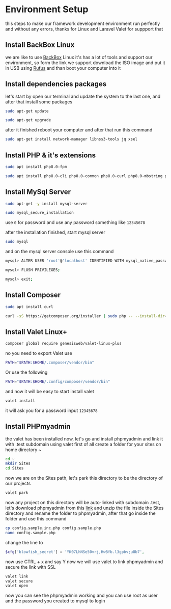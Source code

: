 # Environment Setup
this steps to make our framework development environment run perfectly and without any errors, thanks for Linux and Laravel Valet for suppport that

## Install BackBox Linux

we are like to use [BackBox](https://www.backbox.org/download/) Linux it's has a lot of tools and support our environment, so form the link we support download the ISO image and put it in USB using [Rufus](https://rufus.ie/en/) and than boot your computer into it

## Install dependencies packages
let's start by open our terminal and update the system to the last one, and after that install some packages

```bash
sudo apt-get update
```

```bash
sudo apt-get upgrade
```

after it finished reboot your computer and after that run this command

```bash
sudo apt-get install network-manager libnss3-tools jq xsel
```

## Install PHP & it's extensions
```bash
sudo apt install php8.0-fpm
```

```bash
sudo apt install php8.0-cli php8.0-common php8.0-curl php8.0-mbstring php8.0-opcache php8.0-readline php8.0-xml php8.0-zip php8.0-mysql php8.0-gd
```

## Install MySql Server

```bash
sudo apt-get -y install mysql-server
```

```bash
sudo mysql_secure_installation
```

use `0` for password and use any password something like `12345678`

after the installation finished, start mysql server

```bash
sudo mysql
```

and on the mysql server console use this command 

```bash
mysql> ALTER USER 'root'@'localhost' IDENTIFIED WITH mysql_native_password BY '12345678';
```
```bash
mysql> FLUSH PRIVILEGES;
```
```bash
mysql> exit;
```

## Install Composer 

```bash
sudo apt install curl
```

```bash
curl -sS https://getcomposer.org/installer | sudo php -- --install-dir=/usr/local/bin --filename=composer
```

## Install Valet Linux+

```bash
composer global require genesisweb/valet-linux-plus
```

no you need to export Valet use
```bash
PATH="$PATH:$HOME/.composer/vendor/bin"
```
Or use the following
```bash
PATH="$PATH:$HOME/.config/composer/vendor/bin"
```

and now it will be easy to start install valet 

```bash
valet install
```

it will ask you for a password input `12345678`


## Install PHPmyadmin

the valet has been installed now, let's go and install phpmyadmin and link it with .test subdomain using valet
first of all create a folder for your sites on home directory ~

```bash
cd ~
mkdir Sites
cd Sites
```

now we are on the Sites path, let's park this directory to be the directory of our projects

```bash
valet park
```
now any project on this directory will be auto-linked with subdomain .test, let's download phpmyadmin from this [link](https://www.phpmyadmin.net/) and unzip the file inside the Sites directory and rename the folder to phpmyadmin, after that go inside the folder and use this command

```bash
cp config.sample.inc.php config.sample.php
nano config.sample.php
```
change the line to

```php
$cfg['blowfish_secret'] = 'YK07LhNSe50vrj,HwBfb.l3gpbv;u8b7',
```
now use CTRL + x and say Y
now we will use valet to link phpmyadmin and secure the link with SSL


```bash
valet link
valet secure
valet open
```

now you can see the phpmyadmin working and you can use root as user and the password you created to mysql to login


